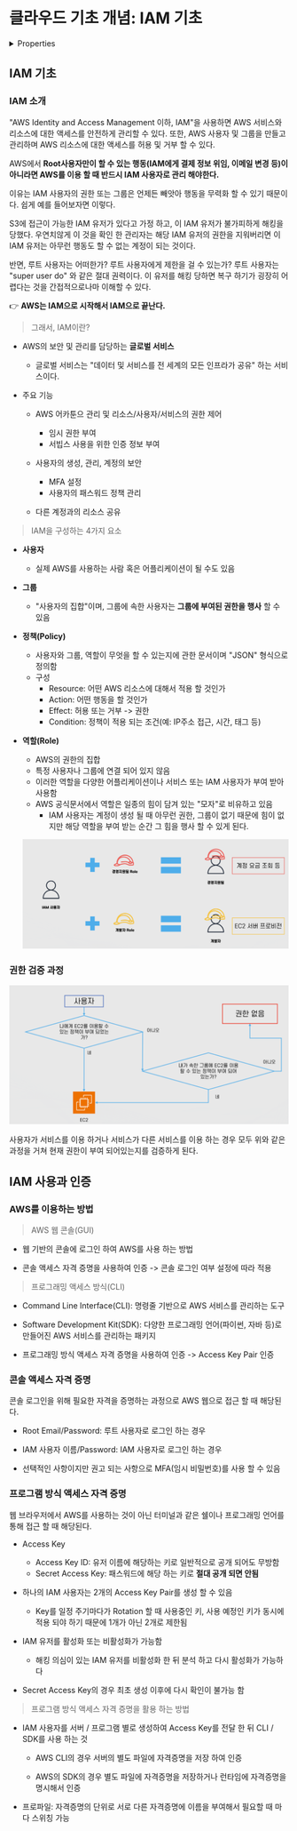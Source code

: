 # 클라우드 기초 개념: IAM 기초

<details>

<summary>Properties</summary>

:pencil:2024.08.30

:page_facing_up: [AWS 강의실](https://www.inflearn.com/course/%EC%89%BD%EA%B2%8C-%EC%84%A4%EB%AA%85%ED%95%98%EB%8A%94-aws-%EA%B8%B0%EC%B4%88/dashboard)

</details>

## IAM 기초

### IAM 소개

"AWS Identity and Access Management 이하, IAM"을 사용하면 AWS 서비스와 리소스에 대한 액세스를 안전하게 관리할 수 있다. 또한, AWS 사용자 및 그룹을 만들고 관리하며 AWS 리소스에 대한 액세스를 허용 및 거부 할 수 있다.

AWS에서 **Root사용자만이 할 수 있는 행동(IAM에게 결제 정보 위임, 이메일 변경 등)이 아니라면 AWS를 이용 할 때 반드시 IAM 사용자로 관리 해야한다.**

이유는 IAM 사용자의 권한 또는 그룹은 언제든 빼앗아 행동을 무력화 할 수 있기 때문이다. 쉽게 예를 들어보자면 이렇다.

S3에 접근이 가능한 IAM 유저가 있다고 가정 하고, 이 IAM 유저가 불가피하게 해킹을 당했다. 우연치않게 이 것을 확인 한 관리자는 해당 IAM 유저의 권한을 지워버리면 이 IAM 유저는 아무런 행동도 할 수 없는 계정이 되는 것이다.

반면, 루트 사용자는 어떠한가? 루트 사용자에게 제한을 걸 수 있는가? 루트 사용자는 "super user do" 와 같은 절대 권력이다. 이 유저를 해킹 당하면 복구 하기가 굉장히 어렵다는 것을 간접적으로나마 이해할 수 있다.


:point_right: **AWS는 IAM으로 시작해서 IAM으로 끝난다.**

> 그래서, IAM이란?

- AWS의 보안 및 관리를 담당하는 **글로벌 서비스**
    - 글로벌 서비스는 "데이터 및 서비스를 전 세계의 모든 인프라가 공유" 하는 서비스이다.

- 주요 기능
    - AWS 어카툰으 관리 및 리소스/사용자/서비스의 권한 제어
        - 임시 권한 부여
        - 서빕스 사용을 위한 인증 정보 부여
    
    - 사용자의 생성, 관리, 계정의 보안
        - MFA 설정
        - 사용자의 패스워드 정책 관리
    
    - 다른 계정과의 리소스 공유


> IAM을 구성하는 4가지 요소

- **사용자**
    - 실제 AWS를 사용하는 사람 혹은 어플리케이션이 될 수도 있음

- **그룹**
    - "사용자의 집합"이며, 그룹에 속한 사용자는 **그룹에 부여된 권한을 행사** 할 수 있음

- **정책(Policy)**
    - 사용자와 그룹, 역할이 무엇을 할 수 있는지에 관한 문서이며 "JSON" 형식으로 정의함
    - 구성
        - Resource: 어떤 AWS 리소스에 대해서 적용 할 것인가
        - Action: 어떤 행동을 할 것인가
        - Effect: 허용 또는 거부 -> 권한
        - Condition: 정책이 적용 되는 조건(예: IP주소 접근, 시간, 태그 등)

- **역할(Role)**
    - AWS의 권한의 집합
    - 특정 사용자나 그룹에 연결 되어 있지 않음
    - 이러한 역할을 다양한 어플리케이션이나 서비스 또는 IAM 사용자가 부여 받아 사용함
    - AWS 공식문서에서 역할은 일종의 힘이 담겨 있는 "모자"로 비유하고 있음
        - IAM 사용자는 계정이 생성 될 때 아무런 권한, 그룹이 없기 때문에 힘이 없지만 해당 역할을 부여 받는 순간 그 힘을 행사 할 수 있게 된다.

    ![image](../../.gitbook/assets/iam_role.png)



### 권한 검증 과정

![image](../../.gitbook/assets/access_validation.png)

사용자가 서비스를 이용 하거나 서비스가 다른 서비스를 이용 하는 경우 모두 위와 같은 과정을 거쳐 현재 권한이 부여 되어있는지를 검증하게 된다.


## IAM 사용과 인증

### AWS를 이용하는 방법

> AWS 웹 콘솔(GUI)

- 웹 기반의 콘솔에 로그인 하여 AWS를 사용 하는 방법

- 콘솔 액세스 자격 증명을 사용하여 인증 -> 콘솔 로그인 여부 설정에 따라 적용

> 프로그래밍 액세스 방식(CLI)

- Command Line Interface(CLI): 명령줄 기반으로 AWS 서비스를 관리하는 도구

- Software Development Kit(SDK): 다양한 프로그래밍 언어(파이썬, 자바 등)로 만들어진 AWS 서비스를 관리하는 패키지

- 프로그래밍 방식 액세스 자격 증명을 사용하여 인증 -> Access Key Pair 인증


### 콘솔 액세스 자격 증명

콘솔 로그인을 위해 필요한 자격을 증명하는 과정으로 AWS 웹으로 접근 할 때 해당된다.

- Root Email/Password: 루트 사용자로 로그인 하는 경우

- IAM 사용자 이름/Password: IAM 사용자로 로그인 하는 경우

- 선택적인 사항이지만 권고 되는 사항으로 MFA(임시 비밀번호)를 사용 할 수 있음


### 프로그램 방식 액세스 자격 증명

웹 브라우저에서 AWS를 사용하는 것이 아닌 터미널과 같은 쉘이나 프로그래밍 언어를 통해 접근 할 때 해당된다.

- Access Key
    - Access Key ID: 유저 이름에 해당하는 키로 일반적으로 공개 되어도 무방함
    - Secret Access Key: 패스워드에 해당 하는 키로 **절대 공개 되면 안됨**

- 하나의 IAM 사용자는 2개의 Access Key Pair를 생성 할 수 있음
    - Key를 일정 주기마다가 Rotation 할 때 사용중인 키, 사용 예정인 키가 동시에 적용 되야 하기 때문에 1개가 아닌 2개로 제한됨

- IAM 유저를 활성화 또는 비활성화가 가능함
    - 해킹 의심이 있는 IAM 유저를 비활성화 한 뒤 분석 하고 다시 활성화가 가능하다

- Secret Access Key의 경우 최초 생성 이후에 다시 확인이 불가능 함


> 프로그램 방식 액세스 자격 증명을 활용 하는 방법

- IAM 사용자를 서버 / 프로그램 별로 생성하여 Access Key를 전달 한 뒤 CLI / SDK를 사용 하는 것
    - AWS CLI의 경우 서버의 별도 파일에 자격증명을 저장 하여 인증

    - AWS의 SDK의 경우 별도 파일에 자격증명을 저장하거나 런타임에 자격증명을 명시해서 인증

- 프로파일: 자격증명의 단위로 서로 다른 자격증명에 이름을 부여해서 필요할 때 마다 스위칭 가능